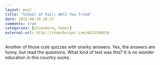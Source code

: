 ```yaml
---
layout: post  
title: "School of Fail: Well You Tried"  
date: 2012-08-10 16:27  
comments: true  
categories: [elsewhere, humor]
external-url: http://cheezburger.com/6423394816  
---
```


Another of those cute quizzes with snarky answers. Yes, the answers are funny, but read the questions. What kind of test was this? It is no wonder education in this country sucks.
